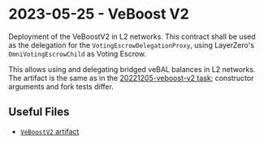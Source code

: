 # 2023-05-25 - VeBoost V2

Deployment of the VeBoostV2 in L2 networks.
This contract shall be used as the delegation for the `VotingEscrowDelegationProxy`, using LayerZero's `OmniVotingEscrowChild` as Voting Escrow.

This allows using and delegating bridged veBAL balances in L2 networks.
The artifact is the same as in the [20221205-veboost-v2 task](../20221205-veboost-v2/); constructor arguments and fork tests differ.

## Useful Files

- [`VeBoostV2` artifact](./artifact/VeBoostV2.json)
